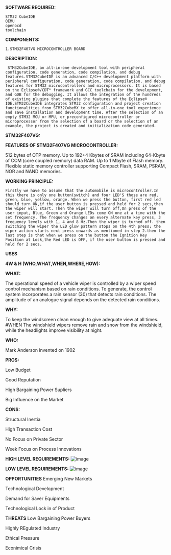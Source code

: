 **SOFTWARE REQUIRED:**

    STM32 CubeIDE
    QEMU
    openocd
    toolchain
 
 **COMPONENTS:**
 
    1.STM32F407VG MICROCONTROLLER BOARD
 
 **DESCRIPTION:**
 
     STM32CubeIDE, an all-in-one development tool with peripheral configuration, code generation, code compilation, and debug features.STM32CubeIDE is an advanced C/C++ development platform with peripheral configuration, code generation, code compilation, and debug features for STM32 microcontrollers and microprocessors. It is based on the Eclipse®/CDT™ framework and GCC toolchain for the development, and GDB for the debugging. It allows the integration of the hundreds of existing plugins that complete the features of the Eclipse® IDE.STM32CubeIDE integrates STM32 configuration and project creation functionalities from STM32CubeMX to offer all-in-one tool experience and save installation and development time. After the selection of an empty STM32 MCU or MPU, or preconfigured microcontroller or microprocessor from the selection of a board or the selection of an example, the project is created and initialization code generated. 


**STM32F407VG:**

   **FEATURES OF STM32F407VG MICROCONTROLLER:**
   
   512 bytes of OTP memory.
   Up to 192+4 Kbytes of SRAM including 64-Kbyte of CCM (core coupled memory) data RAM.
   Up to 1 Mbyte of Flash memory.
   Flexible static memory controller supporting Compact Flash, SRAM, PSRAM, NOR and NAND memories.
   
   **WORKING PRINCIPLE:**
   
    Firstly we have to assume that the automobile is microcontroller.In this there is only one button(switch) and four LED'S those are red, green, blue, yellow, orange. When we press the button, first red led should turn ON,if the user button is pressed and held for 2 secs,then the wiper will start. Then the wiper will turn off,On press of the user input, Blue, Green and Orange LEDs come ON one at a time with the set frequency, The frequency changes on every alternate key press, 3 frequency levels with 1, 4 and 8 Hz.Then the wiper is turned off. then switching the wiper the LED glow pattern stops on the 4th press; the wiper action starts next press onwards as mentioned in step 2.then the last step is that when we press on the button the Ignition Key Position at Lock,the Red LED is OFF, if the user button is pressed and held for 2 secs.
    
    
**USES**
    
  **4W & H (WHO,WHAT,WHEN,WHERE,HOW):**

  **WHAT:**
  
The operational speed of a vehicle wiper is controlled by a wiper speed control mechanism based on rain conditions. To generate, the control system incorporates a rain sensor (30) that detects rain conditions. The amplitude of an analogue signal depends on the detected rain conditions.

  **WHY:**
  
To keep the windscreen clean enough to give adequate view at all times. #WHEN The windshield wipers remove rain and snow from the windshield, while the headlights improve visibility at night.

   **WHO:**
   
Mark Anderson invented on 1902

**PROS:**

Low Budget

Good Reputation

High Bargaining Power Supliers

Big Influence on the Market

**CONS:**

Structural Inertia

High Transaction Cost

No Focus on Private Sector

Week Focus on Process Innovations

**HIGH LEVEL REQUIREMENTS:**
![image](https://user-images.githubusercontent.com/101978434/168097850-8bab7599-634a-4473-849b-36e7f9f7e66c.png)




**LOW LEVEL REQUIREMENTS:**
![image](https://user-images.githubusercontent.com/101978434/168098365-5b249d11-9f99-4c0c-b964-bf1f664e471b.png)



**OPPORTUNITIES**
Emerging New Markets

Technological Development

Demand for Saver Equipments

Technological Lock in of Product



**THREATS**
Low Bargaining Power Buyers

Highly REgulated Industry

Ethical Pressure

Econimical Crisis


